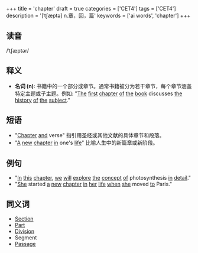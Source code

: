 +++
title = 'chapter'
draft = true
categories = ['CET4']
tags = ['CET4']
description = '[ˈt∫æptə] n.章，回，篇'
keywords = ['ai words', 'chapter']
+++

## 读音
/ˈtʃæptər/

## 释义
- **名词 (n)**: 书籍中的一个部分或章节。通常书籍被分为若干章节，每个章节涵盖特定主题或子主题。例如: "[The](/post/the/) [first](/post/first/) [chapter](/post/chapter/) [of](/post/of/) [the](/post/the/) [book](/post/book/) discusses [the](/post/the/) [history](/post/history/) [of](/post/of/) [the](/post/the/) [subject](/post/subject/)."

## 短语
- "[Chapter](/post/chapter/) [and](/post/and/) verse" 指引用圣经或其他文献的具体章节和段落。
- "[A](/post/a/) [new](/post/new/) [chapter](/post/chapter/) [in](/post/in/) one's [life](/post/life/)" 比喻人生中的新篇章或新阶段。

## 例句
- "[In](/post/in/) [this](/post/this/) [chapter](/post/chapter/), [we](/post/we/) [will](/post/will/) [explore](/post/explore/) [the](/post/the/) [concept](/post/concept/) [of](/post/of/) photosynthesis [in](/post/in/) [detail](/post/detail/)."
- "[She](/post/she/) started [a](/post/a/) [new](/post/new/) [chapter](/post/chapter/) [in](/post/in/) [her](/post/her/) [life](/post/life/) [when](/post/when/) [she](/post/she/) moved [to](/post/to/) Paris."

## 同义词
- [Section](/post/section/)
- [Part](/post/part/)
- [Division](/post/division/)
- Segment
- [Passage](/post/passage/)
